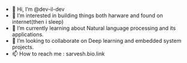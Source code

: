 - 👋 Hi, I’m @dev-il-dev
- 👀 I’m interested in building things both harware and found on internet(then i sleep)
- 🌱 I’m currently learning about Natural language processing and its applications.
- 💞️ I’m looking to collaborate on Deep learning and embedded system projects.
- 📫 How to reach me : sarvesh.bio.link

<!---
dev-il-dev/dev-il-dev is a ✨ special ✨ repository because its `README.md` (this file) appears on your GitHub profile.
You can click the Preview link to take a look at your changes.
--->
